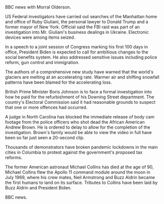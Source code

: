 BBC news with Morral Olderson.

US Federal investigators have carried out searches of the Manhattan home and office of Ruby Giuliani, the personal lawyer to Donald Trump and a former mayor of New York. Official said the FBI raid was part of an investigation into Mr. Giuliani's business dealings in Ukraine. Electronic devices were among items seized.

In a speech to a joint session of Congress marking his first 100 days in office, President Biden is expected to call for ambitious changes to the social benefits system. He also addressed sensitive issues including police reform, gun control and immigration.

The authors of a comprehensive new study have warned that the world's glaciers are melting at an accelerating rate. Warmer air and shifting snowfall patterns have been blamed for the accelerating loss.

British Prime Minister Boris Johnson is to face a formal investigation into how he paid for the refurbishment of his Downing Street department. The country's Electoral Commission said it had reasonable grounds to suspect that one or more offences had occurred.

A judge in North Carolina has blocked the immediate release of body cam footage from the police officers who shot dead the African American Andrew Brown. He is ordered to delay to allow for the completion of the investigation. Brown's family would be able to view the video in full have been so far just seen a 20-second clip.

Thousands of demonstrators have broken pandemic lockdowns in the main cities in Columbia to protest against the government's proposed tax reforms.  

The former American astronaut Michael Collins has died at the age of 90, Michael Collins flew the Apollo 11 command module around the moon in July 1969, where his crew mates, Neil Armstrong and Buzz Aldrin became the first humans to land on its surface. Tributes to Collins have been laid by Buzz Aldrin and President Biden.

BBC news.
